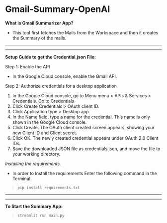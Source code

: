 # Gmail-Summary-OpenAI

**What is Gmail Summarizer App?**
- This tool first fetches the Mails from the Workspace and then it creates the Summary of the mails.
----------------
----------------

**Setup Guide to get the Credential.json File:**

Step 1: Enable the API
- In the Google Cloud console, enable the Gmail API.

Step 2: Authorize credentials for a desktop application  

1. In the Google Cloud console, go to Menu menu > APIs & Services > Credentials.
Go to Credentials
2. Click Create Credentials > OAuth client ID.
3. Click Application type > Desktop app.
4. In the Name field, type a name for the credential. This name is only shown in the Google Cloud console.
5. Click Create. The OAuth client created screen appears, showing your new Client ID and Client secret.
6. Click OK. The newly created credential appears under OAuth 2.0 Client IDs.
7. Save the downloaded JSON file as credentials.json, and move the file to your working directory.

*Installing the requirements.* 
- In order to Install the requirements Enter the following command in the Terminal 

>`pip install requirements.txt`

-------------------
-------------------

**To Start the Summary App:**

>`streamlit run main.py`








